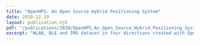 ```yaml
---
title: "OpenHPS: An Open Source Hybrid Positioning System"
date: 2020-12-29
layout: publication.njk
pdf: "/publications/2020/OpenHPS_An_Open_Source_Hybrid_Positioning_System.pdf"
excerpt: "WLAN, BLE and IMU dataset in four directions created with OpenHPS."
---
```

